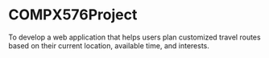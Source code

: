 # COMPX576Project
To develop a web application that helps users plan customized travel routes based on their current location, available time, and interests.
